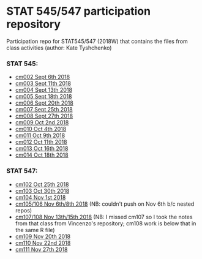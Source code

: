 # STAT 545/547 participation repository 
Participation repo for STAT545/547 (2018W) that contains the files from class activities (author: Kate Tyshchenko)

### STAT 545:
- [cm002 Sept 6th 2018](https://github.com/Kate96/STAT545_participation/tree/master/cm002)
- [cm003 Sept 11th 2018](https://github.com/Kate96/STAT545_participation/tree/master/cm003)
- [cm004 Sept 13th 2018](https://github.com/Kate96/STAT545_participation/tree/master/cm004)
- [cm005 Sept 18th 2018](https://github.com/Kate96/STAT545_participation/tree/master/cm005)
- [cm006 Sept 20th 2018](https://github.com/Kate96/STAT545_participation/tree/master/cm006)
- [cm007 Sept 25th 2018](https://github.com/Kate96/STAT545_participation/tree/master/cm007)
- [cm008 Sept 27th 2018](https://github.com/Kate96/STAT545_participation/tree/master/cm008)
- [cm009 Oct 2nd 2018](https://github.com/Kate96/STAT545_participation/tree/master/cm009)
- [cm010 Oct 4th 2018](https://github.com/Kate96/STAT545_participation/tree/master/cm010)
- [cm011 Oct 9th 2018](https://github.com/Kate96/STAT545_participation/tree/master/cm011)
- [cm012 Oct 11th 2018](https://github.com/Kate96/STAT545_participation/tree/master/cm012)
- [cm013 Oct 16th 2018](https://github.com/Kate96/STAT545_participation/tree/master/cm013)
- [cm014 Oct 18th 2018](https://github.com/Kate96/STAT545_participation/tree/master/cm014)

### STAT 547:
- [cm102 Oct 25th 2018](https://github.com/Kate96/STAT545_participation/tree/master/cm102)
- [cm103 Oct 30th 2018](https://github.com/Kate96/STAT545_participation/tree/master/cm103)
- [cm104 Nov 1st 2018](https://github.com/Kate96/STAT545_participation/tree/master/cm104)
- [cm105/106 Nov 6th/8th 2018](https://github.com/Kate96/STAT545_participation/tree/master/cm105_106) (NB: couldn't push on Nov 6th b/c nested repos)
- [cm107/108 Nov 13th/15th 2018](https://github.com/Kate96/STAT545_participation/tree/master/cm107_108) (NB: I missed cm107 so I took the notes from that class from Vincenzo's repository; cm108 work is below that in the same R file)
- [cm109 Nov 20th 2018](https://github.com/Kate96/STAT545_participation/tree/master/cm109/cm109-automation_examples)
- [cm110 Nov 22nd 2018](https://github.com/Kate96/STAT545_participation/tree/master/cm110/word_histogram)
- [cm111 Nov 27th 2018](https://github.com/Kate96/STAT545_participation/tree/master/cm111)

